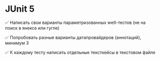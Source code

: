 # **JUnit 5**

✅ Написать свои варианты параметризованных wеб-тестов (не на поиск в янексе или гугле)
 
✅ Попробовать разные варианты датапровайдеров (аннотаций), минимум 3

✅ К каждому тесту написать отдельные тексткейсы в текстовом файле
